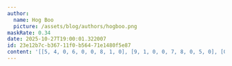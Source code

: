 ```yaml
---
author:
  name: Hog Boo
  picture: /assets/blog/authors/hogboo.png
maskRate: 0.34
date: 2025-10-27T19:00:01.322007
id: 23e12b7c-b367-11f0-b564-71e1480f5e87
content: '[[5, 4, 0, 6, 0, 0, 8, 1, 0], [9, 1, 0, 0, 7, 8, 0, 5, 0], [0, 0, 8, 1, 0, 5, 0, 4, 0], [8, 5, 0, 0, 6, 2, 4, 3, 1], [6, 0, 1, 8, 5, 0, 7, 2, 0], [4, 9, 2, 3, 1, 7, 6, 8, 5], [0, 6, 4, 2, 9, 1, 0, 7, 0], [1, 0, 0, 7, 8, 6, 3, 9, 0], [0, 8, 9, 5, 4, 3, 1, 0, 0]]'
---
```

